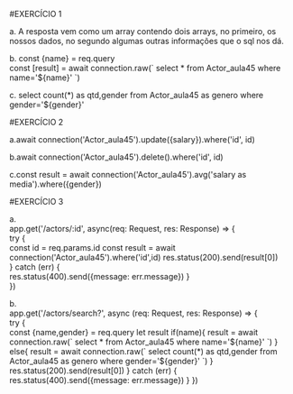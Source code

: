 #EXERCÍCIO 1

<p>a. A resposta vem como um array contendo dois arrays, no primeiro, os nossos dados, no segundo algumas outras informações que o sql nos dá.</p>

<p>b. const {name} = req.query <br>
const [result] = await connection.raw(`
      select * from Actor_aula45 where name='${name}'
    `)</p>

<p>c. select count(*) as qtd,gender from Actor_aula45 as genero where gender='${gender}'</p>

#EXERCÍCIO 2

<p>a.await connection('Actor_aula45').update({salary}).where('id', id)</p>
<p>b.await connection('Actor_aula45').delete().where('id', id)</p>
<p>c.const result = await connection('Actor_aula45').avg('salary as media').where({gender})</p>

#EXERCÍCIO 3

<p>a.<br>app.get('/actors/:id', async(req: Request, res: Response) => {<br>
  try {<br>
    const id = req.params.id
    const result = await connection('Actor_aula45').where('id',id)
    res.status(200).send(result[0])<br>
  } catch (err) {<br>
    res.status(400).send({message: err.message})
  }<br>
})</p>

<p>b.<br>app.get('/actors/search?', async (req: Request, res: Response) => {<br>
  try {<br>
    const {name,gender} = req.query
    let result
    if(name){
      result = await connection.raw(`
        select * from Actor_aula45 where name='${name}'
      `)
    }
    else{
      result = await connection.raw(`
        select count(*) as qtd,gender from Actor_aula45 as genero where gender='${gender}'
      `)
    }
<br>
    res.status(200).send(result[0])
} catch (err) {
res.status(400).send({message: err.message})
}
})</p>

